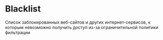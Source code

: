 [Title]: # (Чёрный список)
[Order]: # (13)

# Blacklist

Список заблокированных веб-сайтов и других интернет-сервисов, к которым невозможно получить доступ из-за ограничительной политики фильтрации
